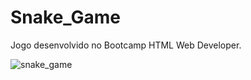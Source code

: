 # Snake_Game
Jogo desenvolvido no Bootcamp HTML Web Developer.

![snake_game](https://user-images.githubusercontent.com/52676064/123291548-960f0500-d4e8-11eb-8b79-ca5e18818862.jpg)
